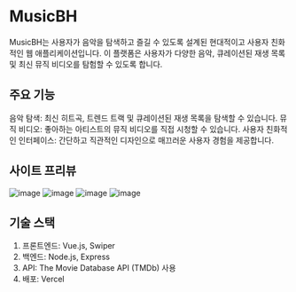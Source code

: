 # MusicBH
MusicBH는 사용자가 음악을 탐색하고 즐길 수 있도록 설계된 현대적이고 사용자 친화적인 웹 애플리케이션입니다. 이 플랫폼은 사용자가 다양한 음악, 큐레이션된 재생 목록 및 최신 뮤직 비디오를 탐험할 수 있도록 합니다.

## 주요 기능
음악 탐색: 최신 히트곡, 트렌드 트랙 및 큐레이션된 재생 목록을 탐색할 수 있습니다.
뮤직 비디오: 좋아하는 아티스트의 뮤직 비디오를 직접 시청할 수 있습니다.
사용자 친화적인 인터페이스: 간단하고 직관적인 디자인으로 매끄러운 사용자 경험을 제공합니다.

## 사이트 프리뷰
![image](https://github.com/spearboy/yt_music/assets/95023009/83b5423f-73ed-4b68-96ac-b2d68e630f9b)
![image](https://github.com/spearboy/yt_music/assets/95023009/3ed1f6da-6297-4329-ba88-eba0f121398e)
![image](https://github.com/spearboy/yt_music/assets/95023009/54cd6f8d-9a61-49a9-891d-795a2543a215)
![image](https://github.com/spearboy/yt_music/assets/95023009/b943dcc9-bb3d-4b22-9242-8c32bb1f8302)



## 기술 스택
1. 프론트엔드: Vue.js, Swiper
2. 백엔드: Node.js, Express
3. API: The Movie Database API (TMDb) 사용
4. 배포: Vercel

